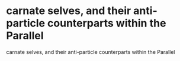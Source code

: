 # carnate selves, and their anti-particle counterparts within the Parallel

carnate selves, and their anti-particle counterparts within the Parallel